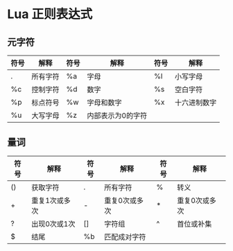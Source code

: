 # Lua 正则表达式

## 元字符

|符号|  解释  |  符号|  解释  |  符号|  解释  |
|----|--------|------|--------|------|--------|
| . | 所有字符 | %a | 字母 | %l | 小写字母 |
| %c | 控制字符 | %d | 数字 | %s | 空白字符 |
| %p | 标点符号 | %w | 字母和数字 | %x | 十六进制数字 |
| %u | 大写字母 | %z | 内部表示为0的字符 |

## 量词

|符号|  解释  |  符号|  解释  |  符号|  解释  |
|----|--------|------|--------|------|--------|
|() | 获取字符 |. | 所有字符 |% | 转义 |
|+ | 重复1次或多次 |- | 重复0次或多次 |* | 重复0次或多次 |
|? | 出现0次或1次 |[] | 字符组 |^ | 首位或补集 |
|$ | 结尾 |%b | 匹配成对字符 |
